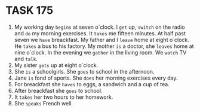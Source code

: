 # TASK 175

1. My working day `begins` at seven o\`clock. I `get` up, `switch` on the radio and `do` my morning exercises.
   It `takes` me
   fifteen minutes. At half past seven we `have` breackfast. My father and I `leave` home at eight o\`clock. He `takes`
   a bus
   to his factory. My mother `is` a doctor, she `leaves` home at nine o\`clock. In the evening we `gather` in the living
   room.
   We `watch` TV and `talk`.
2. My sister `gets` up at eight o\`clock.
3. She `is` a schoolgirls. She `goes` to school in the afternoon.
4. Jane `is` fond of sports. She `does` her morning exercises every day.
5. For breackfast she `haves` to eggs, a sandwich and a cup of tea.
6. After breackfast she `goes` to school.
7. It `takes` her two hours to her homework.
8. She `speaks` French well.

